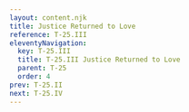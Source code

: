 ```yaml
---
layout: content.njk
title: Justice Returned to Love
reference: T-25.III
eleventyNavigation:
  key: T-25.III
  title: T-25.III Justice Returned to Love
  parent: T-25
  order: 4
prev: T-25.II
next: T-25.IV
---
```



<div id=13 class=zero-height></div>